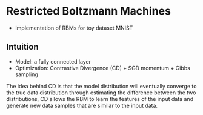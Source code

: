 # Restricted Boltzmann Machines

- Implementation of RBMs for toy dataset MNIST

## Intuition

- Model: a fully connected layer
- Optimization: Contrastive Divergence (CD) + SGD momentum + Gibbs sampling

The idea behind CD is that the model distribution will eventually converge to the true data distribution through estimating the difference between the two distributions, CD allows the RBM to learn the features of the input data and generate new data samples that are similar to the input data.
